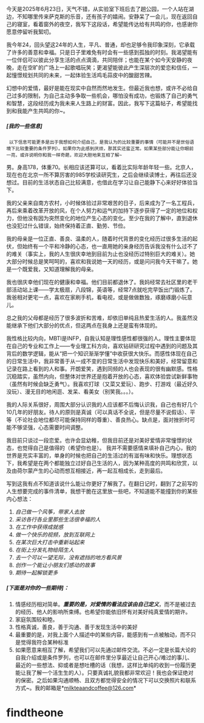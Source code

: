 ​		今天是2025年6月23日，天气不错，从实验室下班后去了趟公园，一个人站在湖边，不知哪里传来萨克斯的乐音，还有孩子的嬉闹。安静呆了一会儿，现在返回自己的寝室，看着窗外的夜空，我写下这段话，希望能传达给有共鸣的你，也感谢你愿意停留听我絮叨。

​		我今年24，回头望这24年的人生，平凡、普通，却也足够令我印象深刻，它承载了许多的善意和幸福。只是日子里难免有时会有一些感到孤独的时刻。我渴望能有一位伴侣可以彼此分享生活的点点滴滴，共同陪伴；也能在某个如今天安静的夜晚，走在空旷的广场上一起歌唱玩笑；更渴望能彼此产生深层次的爱恋和信任，一起憧憬规划共同的未来，一起体验生活鸡毛蒜皮中的酸甜苦辣。

​		幻想中的爱情，最好是能在现实中自然而然地发生。但最近我也想，或许不必给自己过多的限制，为自己主动多争取一些机会，哪怕没有成功，也锻炼了自己的勇气和智慧，这段经历成为我未来人生路上的财富。因此，我写下这篇帖子，希望能找到和我能产生共鸣的你~。

##### [我的一些信息]

   	 
     以下信息可能更多是出于我想如何介绍自己，是我认为的比较重要的事情（可能并不是世俗语境下比较重要的条件罗列）。如果你为此感到厌烦，那其实还蛮正常。如果某些部分能让你眼前一亮，或许说明你和我一样奇葩，欢迎大胆地来互相了解~

​		男。身高178，体重70。长相应该还算可以，看着比实际年龄年轻一些。北京人，现在也在北京一所不算厉害的985学校读研究生，之后会继续读博士，再往后还没想过。目前的生活状态自己比较满意，也借此在学习让自己能静下心来好好体验当下。

​		我的父亲来自南方农村，小时候体验过非常艰苦的日子，后来成为了一名工程兵，再后来乘着改革开放的风，在个人努力和运气的加持下逐步获得了一定的地位和权力，但他没有因为突然变化的地位产生心态的变化。至少在我的了解中，直到退休也没犯过什么错误，始终保持着正直、勤劳、节俭。

​		我的母亲是一位正直、善良、温柔的人，随着时代背景的变化经历过很多生活的起伏，但始终有一个平和冷静的心态，也一直用她的亲身经历告诉我没有什么过不了的难关（事实上，我的人生很庆幸地到目前为止也没经历过特别巨大的难关）。她大部分时候总是笑呵呵的，喜欢和我说她一天的经历，或是问问我今天干嘛了。她是一个既爱我，又知道理解我的母亲。

​		我也很庆幸他们现在的健康和幸福。他们目前都退休了。我妈经常去社区里的老干部活动站上课——学太极扇，八段锦，英语等，经常7点就吃完早饭出门锻炼了。我爸相对更宅一点，喜欢在家刷手机，看电视，或是做做数独，琢磨琢磨小玩意儿。

​		总之我的父母都是经历了很多波折和苦难，却依旧单纯且热爱生活的人。我虽然没能继承下他们大部分的优点，但这两点在我身上还是蛮有体现的。

​		我性格比较内向，MBTI是INFP，自我认知是理性感性都很强的人。理性主要体现在自己的专业和工作上——专业理工科方向，喜欢钻研研究过程中遇到的问题及其背后的数学逻辑，能从“把一个知识渐渐学懂”中收获很大快乐。而感性体现在自己的日常生活中，我非常善于从一成不变的日常生活中发现快乐和美好，经常留意和记录在路上看到的人和事。开朗爱笑，遇到同频的人也会表现的很有幽默感。性格沉稳踏实，虽然内向，但整体对世界还是抱着开放的心态，喜欢体验尝试新鲜事物（虽然有时候会缺乏勇气）。我喜欢打球（又菜又爱玩）、跑步、打游戏（最近好久没玩）、漫无目的地闲逛、发呆、看美女（别笑我。。。）。

​		我的人际关系很好，周围大部分认识我的人应该都不后悔认识我，自己也有好几个10几年的好朋友。待人的原则是真诚（可以真话不全说，但是尽量不说假话）、平等（不论社会地位都尽可能保持同样的尊重）、善良热心。缺点是，面对挫折时可能不够坚强，心态需要时间调整。

​		我目前只谈过一段恋爱。也许会显幼稚，但我目前还是对美好爱情非常憧憬的状态，也觉得自己是值得的（希望你也是）。 我并不需要感情来填补自己内心，我的世界是充实丰富的，单身的时候也把自己的生活过的有滋有味和快乐。理想状态下，我希望是在两个都能独立过好自己生活的人，因为某种高度的共鸣和欣赏，以及由荷尔蒙产生的心动而想互相接近，再一起互相成长，走到最后。

​		写到这我有点不知道该说什么能让你更好了解我了。在翻日记时，翻到了之前写的人生想要完成的事件清单，我想干脆在这里放一些吧，不知道能不能撞到你的某些内心想法：

1. *自己做一个风筝，带家人去放*
2. *采访各行各业里那些生活很幸福的人*
3. *在工作中获得成就感*
4. *做一个快乐的视频，放到互联网上*
5. *在某次巨大打击中重新站起来*
6. *在街上分发礼物给陌生人*
7. *去一个可以一望无际，没有遮挡的地方看风景*
8. *创作一个能让小朋友们感动的故事*
9. *期待一起解锁更多*

##### [下面是对你的一些期待]：

1. 情感经历相对简单。***重要的是，对爱情的看法应该由自己定义***，而不是被过去的经历、他人的影响所束缚。也希望你能依旧怀有对美好纯真爱情的期许。
2. 家庭氛围较和睦。
3. 性格真诚，善良，善于沟通、善于发现生活中的美好
4. 最重要的是，对我上面个人描述中的某些内容，能感到有一点被触动，而不只是觉得我符合某种标准
5. 如果愿意来相互了解，希望我们可以先通过邮件交流。不必一定是长篇大论的自我介绍或是条件罗列，也可以在邮件里分享最近让自己开心/难过的事儿、最近的一些想法、抑或者是想吐槽的话（我想，这样比单纯的收到一份履历更能让我了解一个活生生的人）。只要真诚礼貌我都非常欢迎！我也会保证绝对的保密。之后如果沟通顺畅、且双方都觉得安全的情况下可以交换照片和联系方式~。我的邮箱是*<u>milkteaandcoffee@126.com</u>*

 

 



 # findtheone
